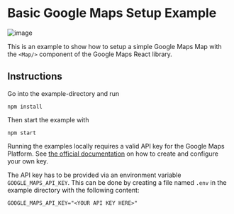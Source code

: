 # Basic Google Maps Setup Example

![image](https://user-images.githubusercontent.com/39244966/208682692-d5b23518-9e51-4a87-8121-29f71e41c777.png)

This is an example to show how to setup a simple Google Maps Map with the `<Map/>` component of the Google Maps React
library.

## Instructions

Go into the example-directory and run

```shell
npm install
```

Then start the example with

```shell
npm start
```

Running the examples locally requires a valid API key for the Google Maps Platform.
See [the official documentation][get-api-key] on how to create and configure your own key.

The API key has to be provided via an environment variable `GOOGLE_MAPS_API_KEY`. This can be done by creating a
file named `.env` in the example directory with the following content:

```shell title=".env"
GOOGLE_MAPS_API_KEY="<YOUR API KEY HERE>"
```

[get-api-key]: https://developers.google.com/maps/documentation/javascript/get-api-key
